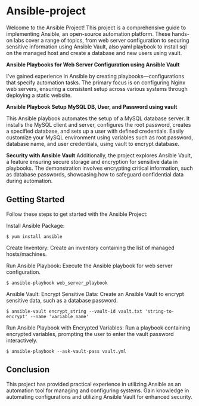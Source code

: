 # Ansible-project
Welcome to the Ansible Project! This project is a comprehensive guide to implementing Ansible, an open-source automation platform. These hands-on labs cover a range of topics, from web server configuration to securing sensitive information using Ansible Vault, also yaml playbook to install sql on the managed host and create a database and new users using vault. 

**Ansible Playbooks for Web Server Configuration using Ansible Vault**

I've gained experience in Ansible by creating playbooks—configurations that specify automation tasks. The primary focus is on configuring Nginx web servers, ensuring a consistent setup across various systems through deploying a static website. 

**Ansible Playbook Setup MySQL DB, User, and Password using vault**

This Ansible playbook automates the setup of a MySQL database server. It installs the MySQL client and server, configures the root password, creates a specified database, and sets up a user with defined credentials. Easily customize your MySQL environment using variables such as root password, database name, and user credentials, using vault to encrypt database.

**Security with Ansible Vault**
Additionally, the project explores Ansible Vault, a feature ensuring secure storage and encryption for sensitive data in playbooks. The demonstration involves encrypting critical information, such as database passwords, showcasing how to safeguard confidential data during automation. 

## Getting Started
Follow these steps to get started with the Ansible Project:

Install Ansible Package:
```shell
$ yum install ansible
```
Create Inventory:
Create an inventory containing the list of managed hosts/machines.

Run Ansible Playbook:
Execute the Ansible playbook for web server configuration.
```shell
$ ansible-playbook web_server_playbook
```
Ansible Vault: Encrypt Sensitive Data:
Create an Ansible Vault to encrypt sensitive data, such as a database password.
```shell
$ ansible-vault encrypt_string --vault-id vault.txt 'string-to-encrypt' --name 'variable_name'
```
Run Ansible Playbook with Encrypted Variables:
Run a playbook containing encrypted variables, prompting the user to enter the vault password interactively.
```shell
$ ansible-playbook --ask-vault-pass vault.yml
```

## Conclusion
This project has provided practical experience in utilizing Ansible as an automation tool for managing and configuring systems. Gain knowledge in automating configurations and utilizing Ansible Vault for enhanced security. 
